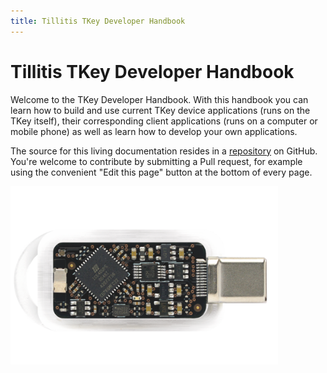 ```yaml
---
title: Tillitis TKey Developer Handbook
---
```


# Tillitis TKey Developer Handbook

Welcome to the TKey Developer Handbook. With this handbook you can
learn how to build and use current TKey device applications (runs on
the TKey itself), their corresponding client applications (runs on a
computer or mobile phone) as well as learn how to develop your own
applications.

The source for this living documentation resides in a <a
href="https://github.com/tillitis/dev-tillitis">repository</a> on
GitHub. You're welcome to contribute by submitting a Pull request, for
example using the convenient "Edit this page" button at the bottom of
every page.

<img src="images/tkey-open-lid.png" alt="a TKey" title="a TKey" width="85%">
